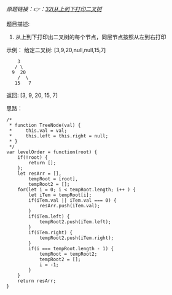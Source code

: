 *原题链接：👉：[32Ⅰ从上到下打印二叉树]()*

题目描述:

1. 从上到下打印出二叉树的每个节点，同层节点按照从左到右打印

示例：
给定二叉树: [3,9,20,null,null,15,7]
```
    3
   / \
  9  20
    /  \
   15   7
```

返回: [3, 9, 20, 15, 7]


思路：

```
/*
 * function TreeNode(val) {
 *     this.val = val;
 *     this.left = this.right = null;
 * }
 */
var levelOrder = function(root) {
    if(!root) {
        return [];
    };
    let resArr = [],
        tempRoot = [root],
        tempRoot2 = [];
    for(let i = 0; i < tempRoot.length; i++ ) {
        let iTem = tempRoot[i];
        if(iTem.val || iTem.val === 0) {
            resArr.push(iTem.val);
        }
        if(iTem.left) {
            tempRoot2.push(iTem.left);
        }
        if(iTem.right) {
            tempRoot2.push(iTem.right);
        }
        if(i === tempRoot.length - 1) {
            tempRoot = tempRoot2;
            tempRoot2 = [];
            i = -1;
        }
    }
    return resArr;
}
```